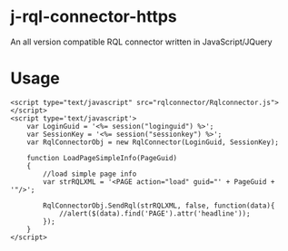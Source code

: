 j-rql-connector-https
=====================

An all version compatible RQL connector written in JavaScript/JQuery

Usage
=====
```
<script type="text/javascript" src="rqlconnector/Rqlconnector.js"></script>
<script type='text/javascript'>
	var LoginGuid = '<%= session("loginguid") %>';
	var SessionKey = '<%= session("sessionkey") %>';
	var RqlConnectorObj = new RqlConnector(LoginGuid, SessionKey);
  
	function LoadPageSimpleInfo(PageGuid)
	{
		//load simple page info
		var strRQLXML = '<PAGE action="load" guid="' + PageGuid + '"/>';
			
		RqlConnectorObj.SendRql(strRQLXML, false, function(data){
			//alert($(data).find('PAGE').attr('headline'));
		});
	}
</script>
```
